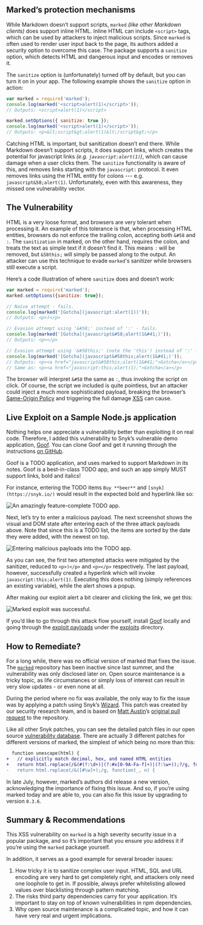 ## Marked’s protection mechanisms

While Markdown doesn’t support scripts, `marked` _(like other Markdown clients)_ does support inline HTML. Inline HTML can include `<script>` tags, which can be used by attackers to inject malicious scripts. Since `marked` is often used to render user input back to the page, its authors added a security option to overcome this case. The package supports a `sanitize` option, which detects HTML and dangerous input and encodes or removes it.

The `sanitize` option is (unfortunately) turned off by default, but you can turn it on in your app. The following example shows the `sanitize` option in action:

```js
var marked = require('marked');
console.log(marked('<script>alert(1)</script>'));
// Outputs: <script>alert(1)</script>

marked.setOptions({ sanitize: true });
console.log(marked('<script>alert(1)</script>'));
// Outputs: <p>&lt;script&gt;alert(1)&lt;/script&gt;</p>
```

Catching HTML is important, but sanitization doesn’t end there. While Markdown doesn’t support scripts, it does support links, which creates the potential for javascript links _(e.g. `javascript:alert(1)`)_, which can cause damage when a user clicks them. The `sanitize` functionality is aware of this, and removes links starting with the `javascript:` protocol. It even removes links using the HTML entity for colons --- e.g. `javascript&58;alert(1)`. Unfortunately, even with this awareness, they missed one vulnerability vector.

## The Vulnerability

HTML is a very loose format, and browsers are very tolerant when processing it. An example of this tolerance is that, when processing HTML entities, browsers do not enforce the trailing colon, accepting both `&#58` and `:`. The `sanitization` in marked, on the other hand, requires the colon, and treats the text as simple text if it doesn’t find it. This means `:` will be removed, but `&58this;` will simply be passed along to the output. An attacker can use this technique to evade `marked`'s sanitizer while browsers still execute a script.

Here’s a code illustration of where `sanitize` does and doesn’t work:

```js
var marked = require('marked');
marked.setOptions({sanitize: true});

// Naive attempt - fails.
console.log(marked('[Gotcha](javascript:alert(1))'));
// Outputs: <p>)</p>

// Evasion attempt using '&#58;' instead of ':' - fails.
console.log(marked('[Gotcha](javascript&#58;alert(1&#41;)'));
// Outputs: <p></p>

// Evasion attempt using '&#58this;' (note the 'this') instead of ':' - SUCCEEDS
console.log(marked('[Gotcha](javascript&#58this;alert(1&#41;)'));
// Outputs: <p><a href="javascript&#58this;alert(1&#41;">Gotcha</a></p>
// Same as: <p><a href="javascript:this;alert(1);">Gotcha</a></p>
```

The browser will interpret `&#58` the same as `:`, thus invoking the script on click. Of course, the script we included is quite pointless, but an attacker could inject a much more sophisticated payload, breaking the browser’s [Same-Origin Policy][sop] and triggering the full damage [XSS][xss] can cause.

## Live Exploit on a Sample Node.js application

Nothing helps one appreciate a vulnerability better than exploiting it on real code. Therefore, I added this vulnerability to Snyk’s vulnerable demo application, [Goof][goof]. You can clone Goof and get it running through the instructions [on GitHub][goof].

Goof is a TODO application, and uses marked to support Markdown in its notes. Goof is a best-in-class TODO app, and such an app simply MUST support links, bold and italics!

For instance, entering the TODO items `Buy **beer**` and `[snyk](https://snyk.io/)` would result in the expected bold and hyperlink like so:

![An amazingly feature-complete TODO app.][13]

Next, let’s try to enter a malicious payload. The next screenshot shows the visual and DOM state after entering each of the three attack payloads above. Note that since this is a TODO list, the items are sorted by the date they were added, with the newest on top.

![Entering malicious payloads into the TODO app.][14]

As you can see, the first two attempted attacks were mitigated by the sanitizer, reduced to `<p>)</p>` and `<p></p>` respectively. The last payload, however, successfully created a hyperlink which will invoke `javascript:this;alert(1)`. Executing this does nothing (simply references an existing variable), while the alert shows a popup.

After making our exploit alert a bit clearer and clicking the link, we get this:

![Marked exploit was successful.][15]

If you’d like to go through this attack flow yourself, install [Goof][goof] locally and going through the [exploit payloads][17] under the [exploits][18] directory.

## How to Remediate?

For a long while, there was no official version of marked that fixes the issue. The [`marked`][19] repository has been inactive since last summer, and the vulnerability was only disclosed later on. Open source maintenance is a tricky topic, as life circumstances or simply loss of interest can result in very slow updates - or even none at all.

During the period where no fix was available, the only way to fix the issue was by applying a patch using Snyk’s [Wizard][20]. This patch was created by our security research team, and is based on [Matt Austin][21]’s [original pull request][22] to the repository.

Like all other Snyk patches, you can see the detailed patch files in our open source [vulnerability database][23]. There are actually 3 different patches for different versions of marked, the simplest of which being no more than this:

```diff
  function unescape(html) {
+   // explicitly match decimal, hex, and named HTML entities 
+   return html.replace(/&(#(?:\d+)|(?:#x[0-9A-Fa-f]+)|(?:\w+));?/g, function(_, n) {
-   return html.replace(/&([#\w]+);/g, function(_, n) {
```

In late July, however, marked’s authors did release a new version, acknowledging the importance of fixing this issue. And so, if you’re using marked today and are able to, you can also fix this issue by upgrading to version `0.3.6`.

## Summary & Recommendations

This XSS vulnerability on `marked` is a high severity security issue in a popular package, and so it’s important that you ensure you address it if you’re using the `marked` package yourself.

In addition, it serves as a good example for several broader issues:

1. How tricky it is to sanitize complex user input. HTML, SQL and URL encoding are very hard to get completely right, and attackers only need one loophole to get in. If possible, always prefer whitelisting allowed values over blacklisting through pattern matching.
2. The risks third party dependencies carry for your application. It’s important to stay on top of known vulnerabilities in npm dependencies.
3. Why open source maintenance is a complicated topic, and how it can have very real and urgent implications.

[sop]: https://en.wikipedia.org/wiki/Same-origin_policy "Same-origin Policy on Wikipedia"
[xss]: https://en.wikipedia.org/wiki/Cross-site_scripting "Cross-site Scripting on Wikipedia"
[goof]: https://github.com/snyk/goof "snyk/goof on GitHub"
[13]: https://i.imgur.com/2vRXFlf.png
[14]: https://i.imgur.com/TaCtTtp.png
[15]: https://i.imgur.com/NgUAIOo.png
[17]: https://github.com/Snyk/goof/blob/6e3374b16c0ecad348cd3534c855d92fc358430d/exploits/marked-exploit.sh "marked-exploit script on GitHub"
[18]: https://github.com/Snyk/goof/tree/6e3374b16c0ecad348cd3534c855d92fc358430d/exploits "Marked exploit scripts on GitHub"
[19]: https://github.com/chjj/marked "chjj/marked on GitHub"
[20]: https://snyk.io/docs/using-snyk "Using the Snyk CLI"
[21]: https://github.com/matt- "matt- on GitHub"
[22]: https://github.com/chjj/marked/pull/592 "Pull Request #592 for chjj/marked on GitHub"
[23]: https://github.com/snyk/vulndb "snyk/vulndb on GitHub"
[snyk]: https://snyk.io/ "Fix and prevent known vulnerabilities in Node.js apps"
[tw]: https://twitter.com/snyksec "@snyksec on Twitter"
